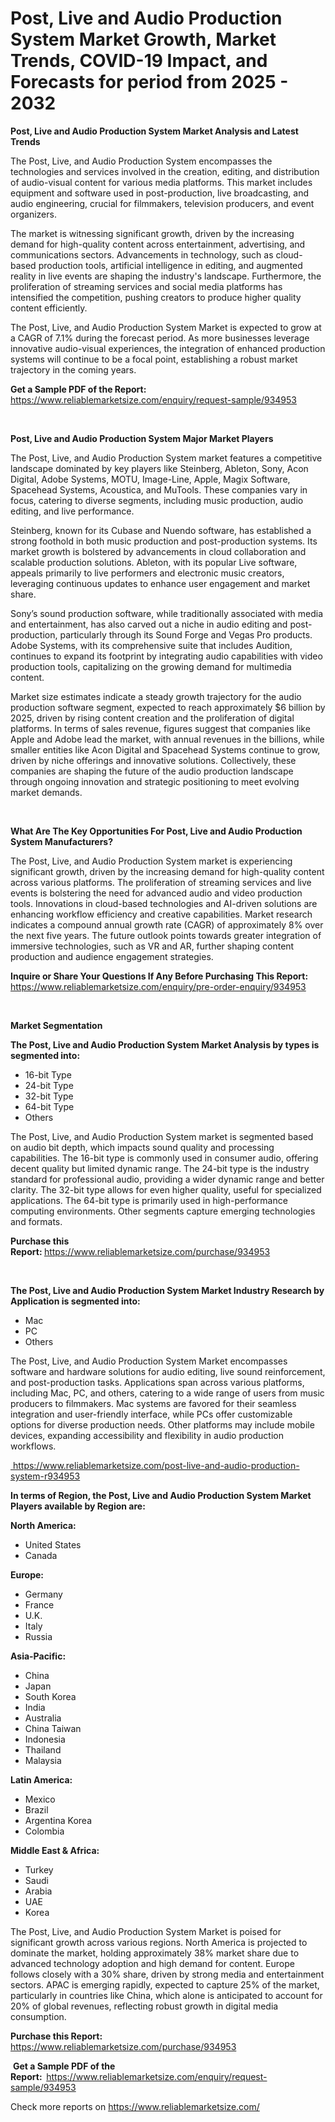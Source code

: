 <p><h1>Post, Live and Audio Production System Market Growth, Market Trends, COVID-19 Impact, and Forecasts for period from 2025 - 2032</h1></p><p><strong>Post, Live and Audio Production System Market Analysis and Latest Trends</strong></p>
<p><p>The Post, Live, and Audio Production System encompasses the technologies and services involved in the creation, editing, and distribution of audio-visual content for various media platforms. This market includes equipment and software used in post-production, live broadcasting, and audio engineering, crucial for filmmakers, television producers, and event organizers. </p><p>The market is witnessing significant growth, driven by the increasing demand for high-quality content across entertainment, advertising, and communications sectors. Advancements in technology, such as cloud-based production tools, artificial intelligence in editing, and augmented reality in live events are shaping the industry's landscape. Furthermore, the proliferation of streaming services and social media platforms has intensified the competition, pushing creators to produce higher quality content efficiently.</p><p>The Post, Live, and Audio Production System Market is expected to grow at a CAGR of 7.1% during the forecast period. As more businesses leverage innovative audio-visual experiences, the integration of enhanced production systems will continue to be a focal point, establishing a robust market trajectory in the coming years.</p></p>
<p><strong>Get a Sample PDF of the Report:&nbsp;</strong> <a href="https://www.reliablemarketsize.com/enquiry/request-sample/934953?utm_campaign=3220&utm_medium=2&utm_source=Github&utm_content=ia&utm_term=11032025&utm_id=post-live-and-audio-production-system">https://www.reliablemarketsize.com/enquiry/request-sample/934953</a></p>
<p>&nbsp;</p>
<p><strong>Post, Live and Audio Production System Major Market Players</strong></p>
<p><p>The Post, Live, and Audio Production System market features a competitive landscape dominated by key players like Steinberg, Ableton, Sony, Acon Digital, Adobe Systems, MOTU, Image-Line, Apple, Magix Software, Spacehead Systems, Acoustica, and MuTools. These companies vary in focus, catering to diverse segments, including music production, audio editing, and live performance.</p><p>Steinberg, known for its Cubase and Nuendo software, has established a strong foothold in both music production and post-production systems. Its market growth is bolstered by advancements in cloud collaboration and scalable production solutions. Ableton, with its popular Live software, appeals primarily to live performers and electronic music creators, leveraging continuous updates to enhance user engagement and market share.</p><p>Sony’s sound production software, while traditionally associated with media and entertainment, has also carved out a niche in audio editing and post-production, particularly through its Sound Forge and Vegas Pro products. Adobe Systems, with its comprehensive suite that includes Audition, continues to expand its footprint by integrating audio capabilities with video production tools, capitalizing on the growing demand for multimedia content.</p><p>Market size estimates indicate a steady growth trajectory for the audio production software segment, expected to reach approximately $6 billion by 2025, driven by rising content creation and the proliferation of digital platforms. In terms of sales revenue, figures suggest that companies like Apple and Adobe lead the market, with annual revenues in the billions, while smaller entities like Acon Digital and Spacehead Systems continue to grow, driven by niche offerings and innovative solutions. Collectively, these companies are shaping the future of the audio production landscape through ongoing innovation and strategic positioning to meet evolving market demands.</p></p>
<p>&nbsp;</p>
<p><strong>What Are The Key Opportunities For Post, Live and Audio Production System Manufacturers?</strong></p>
<p><p>The Post, Live, and Audio Production System market is experiencing significant growth, driven by the increasing demand for high-quality content across various platforms. The proliferation of streaming services and live events is bolstering the need for advanced audio and video production tools. Innovations in cloud-based technologies and AI-driven solutions are enhancing workflow efficiency and creative capabilities. Market research indicates a compound annual growth rate (CAGR) of approximately 8% over the next five years. The future outlook points towards greater integration of immersive technologies, such as VR and AR, further shaping content production and audience engagement strategies.</p></p>
<p><strong>Inquire or Share Your Questions If Any Before Purchasing This Report:</strong> <a href="https://www.reliablemarketsize.com/enquiry/pre-order-enquiry/934953?utm_campaign=3220&utm_medium=2&utm_source=Github&utm_content=ia&utm_term=11032025&utm_id=post-live-and-audio-production-system">https://www.reliablemarketsize.com/enquiry/pre-order-enquiry/934953</a></p>
<p>&nbsp;</p>
<p><strong>Market Segmentation</strong></p>
<p><strong>The Post, Live and Audio Production System Market Analysis by types is segmented into:</strong></p>
<p><ul><li>16-bit Type</li><li>24-bit Type</li><li>32-bit Type</li><li>64-bit Type</li><li>Others</li></ul></p>
<p><p>The Post, Live, and Audio Production System market is segmented based on audio bit depth, which impacts sound quality and processing capabilities. The 16-bit type is commonly used in consumer audio, offering decent quality but limited dynamic range. The 24-bit type is the industry standard for professional audio, providing a wider dynamic range and better clarity. The 32-bit type allows for even higher quality, useful for specialized applications. The 64-bit type is primarily used in high-performance computing environments. Other segments capture emerging technologies and formats.</p></p>
<p><strong>Purchase this Report:&nbsp;</strong><a href="https://www.reliablemarketsize.com/purchase/934953?utm_campaign=3220&utm_medium=2&utm_source=Github&utm_content=ia&utm_term=11032025&utm_id=post-live-and-audio-production-system">https://www.reliablemarketsize.com/purchase/934953</a></p>
<p>&nbsp;</p>
<p><strong>The Post, Live and Audio Production System Market Industry Research by Application is segmented into:</strong></p>
<p><ul><li>Mac</li><li>PC</li><li>Others</li></ul></p>
<p><p>The Post, Live, and Audio Production System Market encompasses software and hardware solutions for audio editing, live sound reinforcement, and post-production tasks. Applications span across various platforms, including Mac, PC, and others, catering to a wide range of users from music producers to filmmakers. Mac systems are favored for their seamless integration and user-friendly interface, while PCs offer customizable options for diverse production needs. Other platforms may include mobile devices, expanding accessibility and flexibility in audio production workflows.</p></p>
<p><a href="https://www.reliablemarketsize.com/post-live-and-audio-production-system-r934953?utm_campaign=3220&utm_medium=2&utm_source=Github&utm_content=ia&utm_term=11032025&utm_id=post-live-and-audio-production-system">&nbsp;https://www.reliablemarketsize.com/post-live-and-audio-production-system-r934953</a></p>
<p><strong>In terms of Region, the Post, Live and Audio Production System Market Players available by Region are:</strong></p>
<p>
    <p> <strong> North America: </strong>
        <ul>
            <li>United States</li>
            <li>Canada</li>
        </ul>
        </p> 
    <p> <strong> Europe: </strong>
        <ul>
            <li>Germany</li>
            <li>France</li>
            <li>U.K.</li>
            <li>Italy</li>
            <li>Russia</li>
        </ul>
        </p> 
    <p> <strong> Asia-Pacific: </strong>
        <ul>
            <li>China</li>
            <li>Japan</li>
            <li>South Korea</li>
            <li>India</li>
            <li>Australia</li>
            <li>China Taiwan</li>
            <li>Indonesia</li>
            <li>Thailand</li>
            <li>Malaysia</li>
        </ul>
        </p> 
    <p> <strong> Latin America: </strong>
        <ul>
            <li>Mexico</li>
            <li>Brazil</li>
            <li>Argentina Korea</li>
            <li>Colombia</li>
        </ul>
        </p> 
    <p> <strong> Middle East & Africa: </strong>
        <ul>
            <li>Turkey</li>
            <li>Saudi</li>
            <li>Arabia</li>
            <li>UAE</li>
            <li>Korea</li>
        </ul>
    </p>
    </p>
<p><p>The Post, Live, and Audio Production System Market is poised for significant growth across various regions. North America is projected to dominate the market, holding approximately 38% market share due to advanced technology adoption and high demand for content. Europe follows closely with a 30% share, driven by strong media and entertainment sectors. APAC is emerging rapidly, expected to capture 25% of the market, particularly in countries like China, which alone is anticipated to account for 20% of global revenues, reflecting robust growth in digital media consumption.</p></p>
<p><strong>Purchase this Report: </strong><a href="https://www.reliablemarketsize.com/purchase/934953?utm_campaign=3220&utm_medium=2&utm_source=Github&utm_content=ia&utm_term=11032025&utm_id=post-live-and-audio-production-system">https://www.reliablemarketsize.com/purchase/934953</a></p>
<p>&nbsp;<strong>Get a Sample PDF of the Report:&nbsp;&nbsp;</strong><a href="https://www.reliablemarketsize.com/enquiry/request-sample/934953?utm_campaign=3220&utm_medium=2&utm_source=Github&utm_content=ia&utm_term=11032025&utm_id=post-live-and-audio-production-system">https://www.reliablemarketsize.com/enquiry/request-sample/934953</a></p>
<p><strong></strong></p>
<p>Check more reports on <a href="https://www.reliablemarketsize.com/?utm_campaign=3220&utm_medium=2&utm_source=Github&utm_content=ia&utm_term=11032025&utm_id=post-live-and-audio-production-system">https://www.reliablemarketsize.com/</a></p>